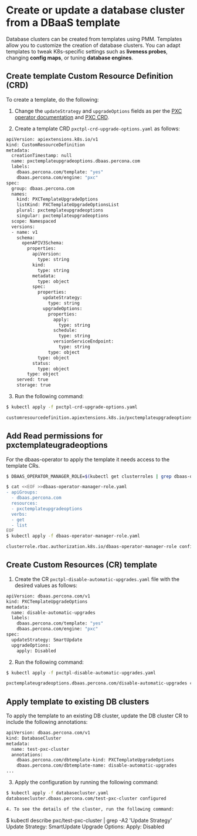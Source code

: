 # Create or update a database cluster from a DBaaS template


Database clusters can be created from templates using PMM. Templates allow you to customize the creation of database clusters. You can adapt templates to tweak K8s-specific settings such as **liveness probes**, changing **config maps**, or tuning **database engines**. 

## Create template Custom Resource Definition (CRD)

To create a template, do the following:


1. Change the `updateStrategy` and `upgradeOptions` fields as per the [PXC operator documentation](https://docs.percona.com/percona-operator-for-mysql/pxc/update.html#manual-upgrade_1) and [PXC CRD](https://github.com/percona/percona-xtradb-cluster-operator/blob/v1.11.0/deploy/crd.yaml#L8379-L8392).

2. Create a template CRD `pxctpl-crd-upgrade-options.yaml` as follows:

```sh
apiVersion: apiextensions.k8s.io/v1
kind: CustomResourceDefinition
metadata:
  creationTimestamp: null
  name: pxctemplateupgradeoptions.dbaas.percona.com
  labels:
    dbaas.percona.com/template: "yes"
    dbaas.percona.com/engine: "pxc"
spec:
  group: dbaas.percona.com
  names:
    kind: PXCTemplateUpgradeOptions
    listKind: PXCTemplateUpgradeOptionsList
    plural: pxctemplateupgradeoptions
    singular: pxctemplateupgradeoptions
  scope: Namespaced
  versions:
  - name: v1
    schema:
      openAPIV3Schema:
        properties:
          apiVersion:
            type: string
          kind:
            type: string
          metadata:
            type: object
          spec:
            properties:
              updateStrategy:
                type: string
              upgradeOptions:
                properties:
                  apply:
                    type: string
                  schedule:
                    type: string
                  versionServiceEndpoint:
                    type: string
                type: object
            type: object
          status:
            type: object
        type: object
    served: true
    storage: true
```

3. Run the following command:

```sh
$ kubectl apply -f pxctpl-crd-upgrade-options.yaml

customresourcedefinition.apiextensions.k8s.io/pxctemplateupgradeoptions.dbaas.percona.com created
```

## Add Read permissions for pxctemplateugradeoptions

For the dbaas-operator to apply the template it needs access to the template CRs.

```sh
$ DBAAS_OPERATOR_MANAGER_ROLE=$(kubectl get clusterroles | grep dbaas-operator | grep -v metrics | grep -v proxy | cut -f 1 -d ' '); kubectl get clusterroles/"$DBAAS_OPERATOR_MANAGER_ROLE" -o yaml > dbaas-operator-manager-role.yaml

$ cat <<EOF >>dbaas-operator-manager-role.yaml
- apiGroups:
  - dbaas.percona.com
  resources:
  - pxctemplateupgradeoptions
  verbs:
  - get
  - list
EOF
$ kubectl apply -f dbaas-operator-manager-role.yaml

clusterrole.rbac.authorization.k8s.io/dbaas-operator-manager-role configured
```

## Create Custom Resources (CR) template

1. Create the CR `pxctpl-disable-automatic-upgrades.yaml` file with the desired values as follows:

```sh
apiVersion: dbaas.percona.com/v1
kind: PXCTemplateUpgradeOptions
metadata:
  name: disable-automatic-upgrades
  labels:
    dbaas.percona.com/template: "yes"
    dbaas.percona.com/engine: "pxc"
spec:
  updateStrategy: SmartUpdate
  upgradeOptions:
    apply: Disabled
```

2. Run the following command:

```sh
$ kubectl apply -f pxctpl-disable-automatic-upgrades.yaml

pxctemplateugradeoptions.dbaas.percona.com/disable-automatic-upgrades created
```

## Apply template to existing DB clusters

To apply the template to an existing DB cluster, update the DB cluster CR to include the following annotations:

```sh
apiVersion: dbaas.percona.com/v1
kind: DatabaseCluster
metadata:
  name: test-pxc-cluster
  annotations:
    dbaas.percona.com/dbtemplate-kind: PXCTemplateUpgradeOptions
    dbaas.percona.com/dbtemplate-name: disable-automatic-upgrades
...
```
3. Apply the configuration by running the following command:

```sh
$ kubectl apply -f databasecluster.yaml
databasecluster.dbaas.percona.com/test-pxc-cluster configured

4. To see the details of the cluster, run the following command:

```
$ kubectl describe pxc/test-pxc-cluster | grep -A2 'Update Strategy'
  Update Strategy:    SmartUpdate
  Upgrade Options:
    Apply:     Disabled
```




